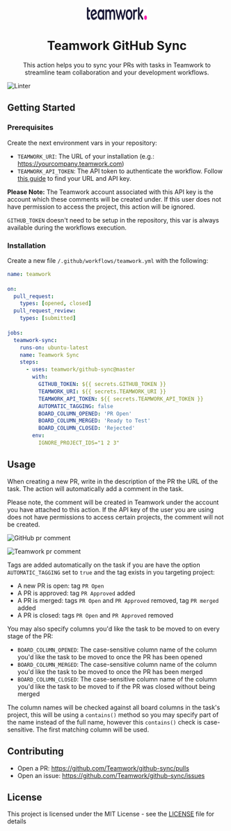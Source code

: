 <p align="center">
  <a href="https://www.teamwork.com?ref=github">
    <img src="./.github/assets/teamwork.svg" width="139px" height="30px"/>
  </a>
</p>

<h1 align="center">
  Teamwork GitHub Sync
</h1>

<p align="center">
    This action helps you to sync your PRs with tasks in Teamwork to streamline team collaboration and your development workflows.
</p>

![Linter](https://github.com/Teamwork/github-sync/workflows/Linter/badge.svg)

## Getting Started

### Prerequisites
Create the next environment vars in your repository:
* `TEAMWORK_URI`: The URL of your installation (e.g.: https://yourcompany.teamwork.com)
* `TEAMWORK_API_TOKEN`: The API token to authenticate the workflow. Follow [this guide](https://developer.teamwork.com/guides/api-key-url/) to find your URL and API key.

**Please Note:** The Teamwork account associated with this API key is the account which these comments will be created under. If this user does not have permission to access the project, this action will be ignored.

`GITHUB_TOKEN` doesn't need to be setup in the repository, this var is always available during the workflows execution.

### Installation
Create a new file `/.github/workflows/teamwork.yml` with the following:

```yaml
name: teamwork

on:
  pull_request:
    types: [opened, closed]
  pull_request_review:
    types: [submitted]

jobs:
  teamwork-sync:
    runs-on: ubuntu-latest
    name: Teamwork Sync
    steps:
      - uses: teamwork/github-sync@master
        with:
          GITHUB_TOKEN: ${{ secrets.GITHUB_TOKEN }}
          TEAMWORK_URI: ${{ secrets.TEAMWORK_URI }}
          TEAMWORK_API_TOKEN: ${{ secrets.TEAMWORK_API_TOKEN }}
          AUTOMATIC_TAGGING: false
          BOARD_COLUMN_OPENED: 'PR Open'
          BOARD_COLUMN_MERGED: 'Ready to Test'
          BOARD_COLUMN_CLOSED: 'Rejected'
        env:
          IGNORE_PROJECT_IDS="1 2 3"

```

## Usage
When creating a new PR, write in the description of the PR the URL of the task. The action will automatically add a comment in the task.

Please note, the comment will be created in Teamwork under the account you have attached to this action. If the API key of the user you are using does not have permissions to access certain projects, the comment will not be created.

![GitHub pr comment](./.github/assets/github_pr_comment.png)

![Teamwork pr comment](./.github/assets/teamwork_pr_comment.png)

Tags are added automatically on the task if you are have the option `AUTOMATIC_TAGGING` set to `true` and the tag exists in you targeting project:
- A new PR is open: tag `PR Open`
- A PR is approved: tag `PR Approved` added
- A PR is merged: tags `PR Open` and `PR Approved` removed, tag `PR merged` added
- A PR is closed: tags `PR Open` and `PR Approved` removed

You may also specify columns you'd like the task to be moved to on every stage of the PR:
- `BOARD_COLUMN_OPENED`: The case-sensitive column name of the column you'd like the task to be moved to once the PR has been opened
- `BOARD_COLUMN_MERGED`: The case-sensitive column name of the column you'd like the task to be moved to once the PR has been merged
- `BOARD_COLUMN_CLOSED`: The case-sensitive column name of the column you'd like the task to be moved to if the PR was closed without being merged

The column names will be checked against all board columns in the task's project, this will be using a `contains()` method so you may specify part of the name instead of the full name, however this `contains()` check is case-sensitive. The first matching column will be used.

## Contributing
* Open a PR: https://github.com/Teamwork/github-sync/pulls
* Open an issue: https://github.com/Teamwork/github-sync/issues

## License
This project is licensed under the MIT License - see the [LICENSE](LICENSE) file for details
